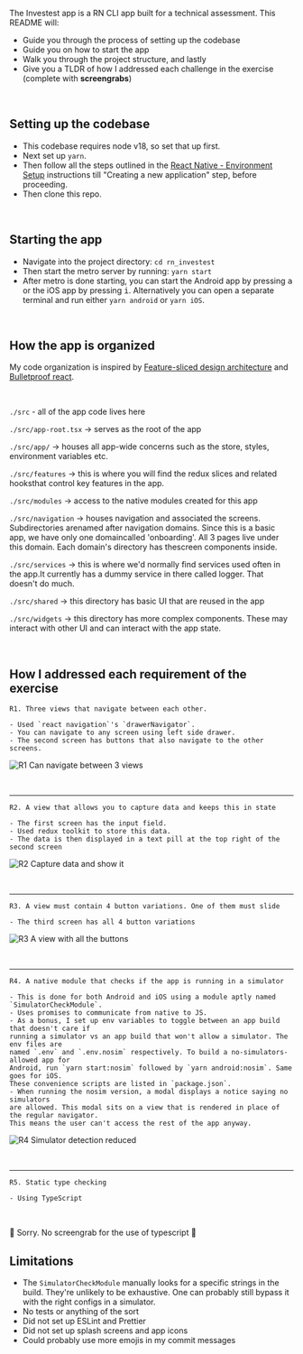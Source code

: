 The Investest app is a RN CLI app built for a technical assessment. This README will:
- Guide you through the process of setting up the codebase
- Guide you on how to start the app
- Walk you through the project structure, and lastly
- Give you a TLDR of how I addressed each challenge in the exercise (complete with **screengrabs**)

<br>

## Setting up the codebase

- This codebase requires node v18, so set that up first.
- Next set up `yarn`.
- Then follow all the steps outlined in the [React Native - Environment Setup](https://reactnative.dev/docs/environment-setup) instructions till "Creating a new application" step, before proceeding.<br>
- Then clone this repo.
    
<br>

## Starting the app
- Navigate into the project directory: `cd rn_investest`
- Then start the metro server by running: `yarn start`
- After metro is done starting, you can start the Android app by pressing <kbd>a</kbd> or the iOS app by pressing <kbd>i</kbd>. Alternatively you can open a separate terminal and run either `yarn android` or `yarn iOS`.

<br>

## How the app is organized

My code organization is inspired by [Feature-sliced design architecture](https://feature-sliced.design/docs/get-started) and [Bulletproof react](https://github.com/alan2207/bulletproof-react/blob/master/docs/project-structure.md).

<br>

`./src` - all of the app code lives here

`./src/app-root.tsx` -> serves as the root of the app

`./src/app/` -> houses all app-wide concerns such as the store, styles, environment variables etc.

`./src/features` -> this is where you will find the redux slices and related hooksthat control key features in the app.

`./src/modules` -> access to the native modules created for this app

`./src/navigation` -> houses navigation and associated the screens. Subdirectories arenamed after navigation domains. Since this is a basic app, we have only one domaincalled 'onboarding'. All 3 pages live under this domain. Each domain's directory has thescreen components inside.

`./src/services` -> this is where we'd normally find services used often in the app.It currently has a dummy service in there called logger. That doesn't do much.

`./src/shared` -> this directory has basic UI that are reused in the app

`./src/widgets` -> this directory has more complex components. These may interact with other UI and can interact with the app state.

<br>

## How I addressed each requirement of the exercise
    
`R1. Three views that navigate between each other.`
    
    - Used `react navigation`'s `drawerNavigator`.
    - You can navigate to any screen using left side drawer.
    - The second screen has buttons that also navigate to the other screens.


![R1 Can navigate between 3 views](https://github.com/ychinamale/rn_investest/assets/5281496/88b43ce2-721d-4899-8547-0562aee1f535)


<br>

---

`R2. A view that allows you to capture data and keeps this in state`
    
    - The first screen has the input field.
    - Used redux toolkit to store this data.
    - The data is then displayed in a text pill at the top right of the second screen


![R2 Capture data and show it](https://github.com/ychinamale/rn_investest/assets/5281496/9300e3d6-b968-4a38-9bd5-08d247940d19)


<br>

---

`R3. A view must contain 4 button variations. One of them must slide`
    
    - The third screen has all 4 button variations


![R3 A view with all the buttons](https://github.com/ychinamale/rn_investest/assets/5281496/3d1e3fe4-4491-457d-8244-e6c8db960936)


<br>

---

`R4. A native module that checks if the app is running in a simulator`

    - This is done for both Android and iOS using a module aptly named `SimulatorCheckModule`.
    - Uses promises to communicate from native to JS.
    - As a bonus, I set up env variables to toggle between an app build that doesn't care if 
    running a simulator vs an app build that won't allow a simulator. The env files are 
    named `.env` and `.env.nosim` respectively. To build a no-simulators-allowed app for 
    Android, run `yarn start:nosim` followed by `yarn android:nosim`. Same goes for iOS.
    These convenience scripts are listed in `package.json`.
    - When running the nosim version, a modal displays a notice saying no simulators
    are allowed. This modal sits on a view that is rendered in place of the regular navigator.
    This means the user can't access the rest of the app anyway.


![R4 Simulator detection reduced](https://github.com/ychinamale/rn_investest/assets/5281496/68ebc504-0432-4141-82a2-3b4223fea110)


<br>

---

`R5. Static type checking`

    - Using TypeScript

<br>

😬 Sorry. No screengrab for the use of typescript 😬

## Limitations

- The `SimulatorCheckModule` manually looks for a specific strings in the build. They're unlikely to be exhaustive. One can probably still bypass it with the right configs in a simulator.
- No tests or anything of the sort
- Did not set up ESLint and Prettier
- Did not set up splash screens and app icons
- Could probably use more emojis in my commit messages 
